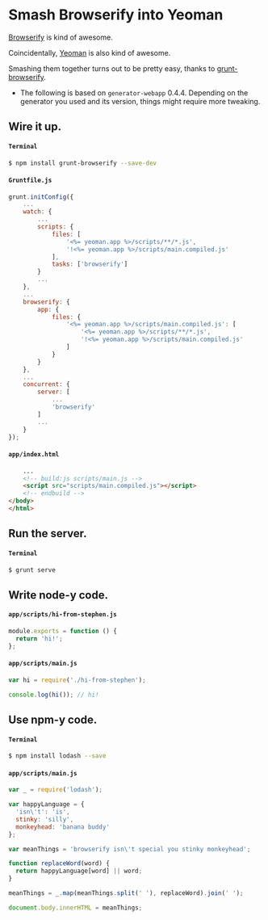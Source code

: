 # Smash Browserify into Yeoman

[Browserify](http://browserify.org/) is kind of awesome.

Coincidentally, [Yeoman](https://yeoman.io) is also kind of awesome.

Smashing them together turns out to be pretty easy, thanks to [grunt-browserify](https://github.com/jmreidy/grunt-browserify).

* The following is based on `generator-webapp` 0.4.4. Depending on the generator you used and its version, things might require more tweaking.

## Wire it up.

#### `Terminal`

```bash
$ npm install grunt-browserify --save-dev
```

#### `Gruntfile.js`

```js
grunt.initConfig({
    ...
    watch: {
        ...
        scripts: {
            files: [
                '<%= yeoman.app %>/scripts/**/*.js',
                '!<%= yeoman.app %>/scripts/main.compiled.js'
            ],
            tasks: ['browserify']
        }
        ...
    },
    ...
    browserify: {
        app: {
            files: {
                '<%= yeoman.app %>/scripts/main.compiled.js': [
                    '<%= yeoman.app %>/scripts/**/*.js',
                    '!<%= yeoman.app %>/scripts/main.compiled.js'
                ]
            }
        }
    },
    ...
    concurrent: {
        server: [
            ...
            'browserify'
        ]
        ...
    }
});
```

#### `app/index.html`

```html
    ...
    <!-- build:js scripts/main.js -->
    <script src="scripts/main.compiled.js"></script>
    <!-- endbuild -->
</body>
</html>
```

## Run the server.

#### `Terminal`

```bash
$ grunt serve
```

## Write node-y code.

#### `app/scripts/hi-from-stephen.js`

```js
module.exports = function () {
  return 'hi!';
};
```

#### `app/scripts/main.js`

```js
var hi = require('./hi-from-stephen');

console.log(hi()); // hi!
```

## Use npm-y code.

#### `Terminal`

```bash
$ npm install lodash --save
```

#### `app/scripts/main.js`

```js
var _ = require('lodash');

var happyLanguage = {
  'isn\'t': 'is',
  stinky: 'silly',
  monkeyhead: 'banana buddy'
};

var meanThings = 'browserify isn\'t special you stinky monkeyhead';

function replaceWord(word) {
  return happyLanguage[word] || word;
}

meanThings = _.map(meanThings.split(' '), replaceWord).join(' ');

document.body.innerHTML = meanThings;
```
